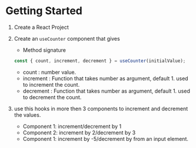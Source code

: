 # Getting Started

1. Create a React Project
2. Create an `useCounter` component that gives

   - Method signature

   ```js
   const { count, increment, decrement } = useCounter(initialValue);
   ```

   - count : number value.
   - increment : Function that takes number as argument, default 1. used to increment the count.
   - decrement : Function that takes number as argument, default 1. used to decrement the count.

3. use this hooks in more then 3 components to increment and decrement the values.
   - Component 1: increment/decrement by 1
   - Component 2: increment by 2/decrement by 3
   - Component 1: increment by -5/decrement by from an input element.
